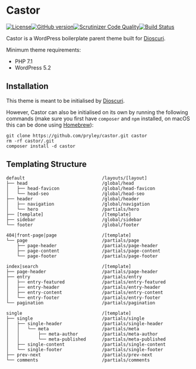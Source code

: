 # Castor

[![License](https://img.shields.io/badge/license-MIT-blue.svg)](https://github.com/pryley/castor/blob/master/LICENSE)[![GitHub version](https://badge.fury.io/gh/pryley%2Fcastor.svg)](https://badge.fury.io/gh/pryley%2Fcastor)[![Scrutinizer Code Quality](https://scrutinizer-ci.com/g/pryley/castor/badges/quality-score.png?b=master)](https://scrutinizer-ci.com/g/pryley/castor/?branch=master)[![Build Status](https://scrutinizer-ci.com/g/pryley/castor/badges/build.png?b=master)](https://scrutinizer-ci.com/g/pryley/castor/build-status/master)

Castor is a WordPress boilerplate parent theme built for [Dioscuri](https://github.com/pryley/dioscuri).

Minimum theme requirements:

* PHP 7.1
* WordPress 5.2

## Installation

This theme is meant to be initialised by [Dioscuri](https://github.com/pryley/dioscuri).

However, Castor can also be initialised on its own by running the following commands (make sure you first have `composer` and `npm` installed, on macOS this can be done using [Homebrew](https://brew.sh/)):

```
git clone https://github.com/pryley/castor.git castor
rm -rf castor/.git
composer install -d castor
```

## Templating Structure

```
default                             /layouts/[layout]
├── head                            /global/head
│   ├── head-favicon                /global/head-favicon
│   └── head-seo                    /global/head-seo
├── header                          /global/header
│   ├── navigation                  /global/navigation
│   └── hero                        /partials/hero
├── [template]                      /[template]
├── sidebar                         /global/sidebar
└── footer                          /global/footer
```
```
404|front-page|page                 /[template]
└── page                            /partials/page
    ├── page-header                 /partials/page-header
    ├── page-content                /partials/page-content
    └── page-footer                 /partials/page-footer
```
```
index|search                        /[template]
├── page-header                     /partials/page-header
├── entry                           /partials/entry
│   ├── entry-featured              /partials/entry-featured
│   ├── entry-header                /partials/entry-header
│   ├── entry-content               /partials/entry-content
│   └── entry-footer                /partials/entry-footer
└── pagination                      /partials/pagination
```
```
single                              /[template]
├── single                          /partials/single
│   ├── single-header               /partials/single-header
│   │   └── meta                    /partials/meta
│   │       ├── meta-author         /partials/meta-author
│   │       └── meta-published      /partials/meta-published
│   ├── single-content              /partials/single-content
│   └── single-footer               /partials/single-footer
├── prev-next                       /partials/prev-next
└── comments                        /partials/comments
```
